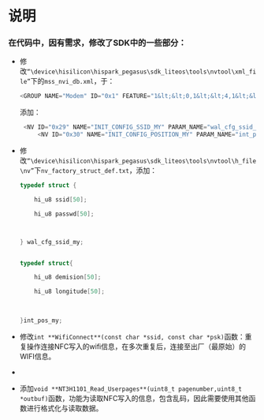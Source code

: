 # 说明

### 在代码中，因有需求，修改了SDK中的一些部分：

- 修改`“\device\hisilicon\hispark_pegasus\sdk_liteos\tools\nvtool\xml_file”`下的`mss_nvi_db.xml`，于：

  ```cpp
  <GROUP NAME="Modem" ID="0x1" FEATURE="1&lt;&lt;0,1&lt;&lt;4,1&lt;&lt;5" USEDMODE="0" PARAM_DEF_FILE="../nv/nv_modem_struct_def.txt">
  ```

  添加：

  ```cpp
   <NV ID="0x29" NAME="INIT_CONFIG_SSID_MY" PARAM_NAME="wal_cfg_ssid_my" PARAM_VALUE="{[0,0,0,0,0,0,0,0,0,0,0,0,0,0,0,0,0,0,0,0,0,0,0,0,0,0,0,0,0,0,0,0,0,0,0,0,0,0,0,0,0,0,0,0,0,0,0,0,0,0],[0,0,0,0,0,0,0,0,0,0,0,0,0,0,0,0,0,0,0,0,0,0,0,0,0,0,0,0,0,0,0,0,0,0,0,0,0,0,0,0,0,0,0,0,0,0,0,0,0,0]}" CATEGORY="FTM" DEV="CCO-STA-NDM" DESCRIPTION="" />
       <NV ID="0x30" NAME="INIT_CONFIG_POSITION_MY" PARAM_NAME="int_pos_my" PARAM_VALUE="{[0,0,0,0,0,0,0,0,0,0,0,0,0,0,0,0,0,0,0,0,0,0,0,0,0,0,0,0,0,0,0,0,0,0,0,0,0,0,0,0,0,0,0,0,0,0,0,0,0,0],[0,0,0,0,0,0,0,0,0,0,0,0,0,0,0,0,0,0,0,0,0,0,0,0,0,0,0,0,0,0,0,0,0,0,0,0,0,0,0,0,0,0,0,0,0,0,0,0,0,0]}" CATEGORY="FTM" DEV="CCO-STA-NDM" DESCRIPTION="" />
  ```

  

- 修改`“\device\hisilicon\hispark_pegasus\sdk_liteos\tools\nvtool\h_file\nv”`下`nv_factory_struct_def.txt`，添加：

  ```cpp
  typedef struct {
  
      hi_u8 ssid[50];
  
      hi_u8 passwd[50];
  
  
  
  } wal_cfg_ssid_my;
  
  
  typedef struct{
  
      hi_u8 demision[50];
  
      hi_u8 longitude[50];
      
      
  
  }int_pos_my;
  ```

- 修改`int **WifiConnect**(const char *ssid, const char *psk)`函数：重复操作连接NFC写入的wifi信息，在多次重复后，连接至出厂（最原始）的WIFI信息。
- 

- 添加`void **NT3H1101_Read_Userpages**(uint8_t pagenumber,uint8_t *outbuf)`函数，功能为读取NFC写入的信息，包含乱码，因此需要使用其他函数进行格式化与读取数据。

